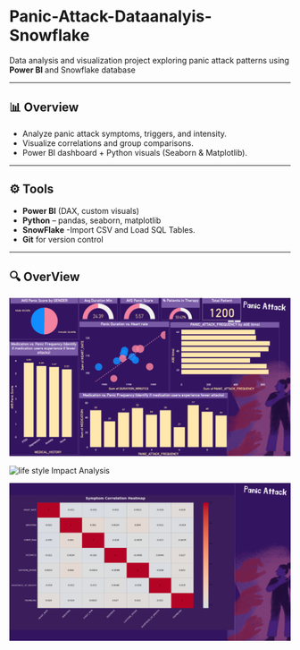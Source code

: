 # Panic-Attack-Dataanalyis-Snowflake


Data analysis and visualization project exploring panic attack patterns using **Power BI** and Snowflake database

---

## 📊 Overview
- Analyze panic attack symptoms, triggers, and intensity.  
- Visualize correlations and group comparisons. 
- Power BI dashboard + Python visuals (Seaborn & Matplotlib).

---

## ⚙️ Tools
- **Power BI** (DAX, custom visuals)  
- **Python** – pandas, seaborn, matplotlib
- **SnowFlake** -Import CSV and Load SQL Tables.
- **Git** for version control

---


## 🔍 OverView

![Medical Composite Analysis](https://github.com/rehamessa/Panic-Attack-Dataanalyis-Snowflake/blob/main/Images/Medical%20Composite%20View.png)

![life style Impact Analysis](https://raw.githubusercontent.com/rehamessa/Panic-Attack-Dataanalysis-Snowflake/main/Images/Lifestyle%20Impact%20View.png)



![HeatMap](https://github.com/rehamessa/Panic-Attack-Dataanalyis-Snowflake/blob/main/Images/HeatMap%20Symptom.png)





